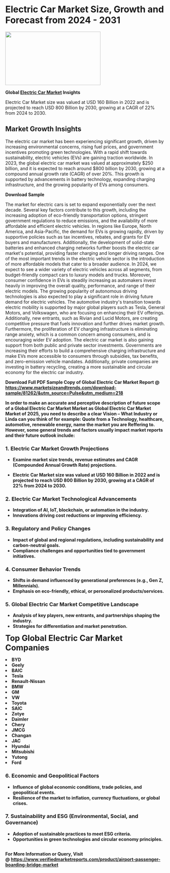 <H1>Electric Car Market Size, Growth and Forecast from 2024 - 2031</H1><img class="aligncenter size-medium wp-image-584254" src="https://thirdeyenews.in/wp-content/uploads/2024/09/Global-Market-Research-300x168.jpeg" alt="" width="300" height="168" /><p><strong>Global&nbsp;<a href="https://www.marketsizeandtrends.com/download-sample/81262/&amp;utm_source=Pulse&amp;utm_medium=218">Electric Car Market</a> Insights</strong></p><p>Electric Car Market size was valued at USD 160 Billion in 2022 and is projected to reach USD 800 Billion by 2030, growing at a CAGR of 22% from 2024 to 2030.</p><p><h2>Market Growth Insights</h2> <p>The electric car market has been experiencing significant growth, driven by increasing environmental concerns, rising fuel prices, and government incentives promoting green technologies. With a rapid shift towards sustainability, electric vehicles (EVs) are gaining traction worldwide. In 2023, the global electric car market was valued at approximately $250 billion, and it is expected to reach around $800 billion by 2030, growing at a compound annual growth rate (CAGR) of over 20%. This growth is supported by advancements in battery technology, expanding charging infrastructure, and the growing popularity of EVs among consumers.</p> <p><strong>Download Sample</strong></p> <p>The market for electric cars is set to expand exponentially over the next decade. Several key factors contribute to this growth, including the increasing adoption of eco-friendly transportation options, stringent government regulations to reduce emissions, and the availability of more affordable and efficient electric vehicles. In regions like Europe, North America, and Asia-Pacific, the demand for EVs is growing rapidly, driven by supportive policies such as tax incentives, rebates, and grants for EV buyers and manufacturers. Additionally, the development of solid-state batteries and enhanced charging networks further boosts the electric car market's potential, providing faster charging and longer driving ranges. One of the most important trends in the electric vehicle sector is the introduction of more affordable models that cater to a broader audience. In 2024, we expect to see a wider variety of electric vehicles across all segments, from budget-friendly compact cars to luxury models and trucks. Moreover, consumer confidence in EVs is steadily increasing as automakers invest heavily in improving the overall quality, performance, and range of their electric models. The growing popularity of autonomous driving technologies is also expected to play a significant role in driving future demand for electric vehicles. The automotive industry's transition towards electric mobility is supported by major global players such as Tesla, General Motors, and Volkswagen, who are focusing on enhancing their EV offerings. Additionally, new entrants, such as Rivian and Lucid Motors, are creating competitive pressure that fuels innovation and further drives market growth. Furthermore, the proliferation of EV charging infrastructure is eliminating range anxiety, which is a common concern among consumers, and is encouraging wider EV adoption. The electric car market is also gaining support from both public and private sector investments. Governments are increasing their efforts to build a comprehensive charging infrastructure and make EVs more accessible to consumers through subsidies, tax benefits, and zero-emission vehicle mandates. Additionally, private companies are investing in battery recycling, creating a more sustainable and circular economy for the electric car industry. <p><strong></p><p><span class=""><strong>Download Full PDF Sample Copy of Global Electric Car Market Report</strong> @ <a href="https://www.marketsizeandtrends.com/download-sample/81262/&amp;utm_source=Pulse&amp;utm_medium=218" target="_blank">https://www.marketsizeandtrends.com/download-sample/81262/&amp;utm_source=Pulse&amp;utm_medium=218</a></span></p><p>In order to make an accurate and perceptive description of future scope of a Global&nbsp;Electric Car Market Market as Global&nbsp;Electric Car Market Market of 2025, you need to describe a clear Vision &ndash; What Industry or Linda can you think of for example: Quote from a Technology, healthcare, automotive, renewable energy, name the market you are Reffering to. However, some general trends and factors usually impact market reports and their future outlook include:</p><h3>1.&nbsp;<strong>Electric Car Market Growth Projections</strong></h3><ul><li>Examine market size trends, revenue estimates and CAGR (Compounded Annual Growth Rate) projections.</li><li><p>Electric Car Market size was valued at USD 160 Billion in 2022 and is projected to reach USD 800 Billion by 2030, growing at a CAGR of 22% from 2024 to 2030.</p></li></ul><h3>2.&nbsp;<strong>Electric Car Market Technological Advancements</strong></h3><ul><li>Integration of AI, IoT, blockchain, or automation in the industry.</li><li>Innovations driving cost reductions or improving efficiency.</li></ul><h3>3.&nbsp;<strong>Regulatory and Policy Changes</strong></h3><ul><li>Impact of global and regional regulations, including sustainability and carbon-neutral goals.</li><li>Compliance challenges and opportunities tied to government initiatives.</li></ul><h3>4.&nbsp;<strong>Consumer Behavior Trends</strong></h3><ul><li>Shifts in demand influenced by generational preferences (e.g., Gen Z, Millennials).</li><li>Emphasis on eco-friendly, ethical, or personalized products/services.</li></ul><h3>5.&nbsp;<strong>Global Electric Car Market Competitive Landscape</strong></h3><ul><li>Analysis of key players, new entrants, and partnerships shaping the industry.</li><li>Strategies for differentiation and market penetration.</li></ul><p data-pm-slice="1 1 []"><span style="color: inherit; font-family: inherit; font-size: 25px;">Top Global Electric Car Market Companies</span></p><div class="" data-test-id=""><p><li>BYD</li><li> Geely</li><li> BAIC</li><li> Tesla</li><li> Renault-Nissan</li><li> BMW</li><li> GM</li><li> VW</li><li> Toyota</li><li> SAIC</li><li> Zotye</li><li> Daimler</li><li> Chery</li><li> JMCG</li><li> Changan</li><li> JAC</li><li> Hyundai</li><li> Mitsubishi</li><li> Yutong</li><li> Ford</li></p></div><h3>6.&nbsp;<strong>Economic and Geopolitical Factors</strong></h3><ul><li>Influence of global economic conditions, trade policies, and geopolitical events.</li><li>Resilience of the market to inflation, currency fluctuations, or global crises.</li></ul><h3>7.&nbsp;<strong>Sustainability and ESG (Environmental, Social, and Governance)</strong></h3><ul><li>Adoption of sustainable practices to meet ESG criteria.</li><li>Opportunities in green technologies and circular economy principles.</li></ul><h2><strong style="font-size: 14px;">For More Information or Query, Visit @&nbsp;</strong><a style="background-color: #ffffff; font-size: 14px;" href="https://www.marketsizeandtrends.com/report/electric-car-market/" target="_blank">https://www.verifiedmarketreports.com/product/airport-passenger-boarding-bridge-market</a></h2>
